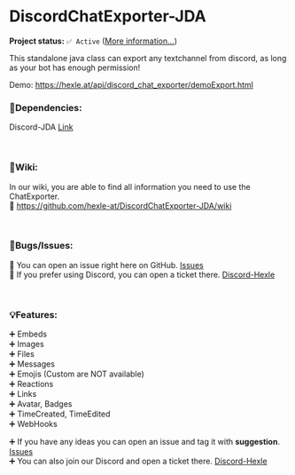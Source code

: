 # DiscordChatExporter-JDA

**Project status:** ``✅ Active`` ([More information...](https://github.com/hexle-at/project-info/blob/main/docs/status.md))

This standalone java class can export any textchannel from discord, as long as your bot has enough permission!

Demo: https://hexle.at/api/discord_chat_exporter/demoExport.html
<br>


### 📃Dependencies:

Discord-JDA [Link](https://github.com/DV8FromTheWorld/JDA)

<br>



### 📘Wiki:

In our wiki, you are able to find all information you need to use the ChatExporter.\
📖 https://github.com/hexle-at/DiscordChatExporter-JDA/wiki 

<br>



### 🔧Bugs/Issues:

🎫 You can open an issue right here on GitHub. [Issues](https://github.com/hexle-at/DiscordChatExporter-JDA/issues) \
🎫 If you prefer using Discord, you can open a ticket there. [Discord-Hexle](https://dc.hexle.at)

<br>


### 💡Features:

➕ Embeds <br>
➕ Images <br>
➕ Files <br>
➕ Messages <br>
➕ Emojis (Custom are NOT available) <br>
➕ Reactions <br>
➕ Links <br>
➕ Avatar, Badges <br>
➕ TimeCreated, TimeEdited <br>
➕ WebHooks <br>

➕ If you have any ideas you can open an issue and tag it with __suggestion__. [Issues](https://github.com/hexle-at/DiscordChatExporter-JDA/issues)\
➕ You can also join our Discord and open a ticket there. [Discord-Hexle](https://dc.hexle.at) 

